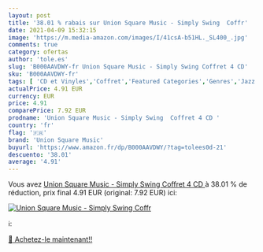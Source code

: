 ```yaml
---
layout: post
title: '38.01 % rabais sur Union Square Music - Simply Swing  Coffr'
date: 2021-04-09 15:32:15
image: 'https://m.media-amazon.com/images/I/41csA-b51HL._SL400_.jpg'
comments: true
category: ofertas
author: 'tole.es'
slug: 'B000AAVDWY-fr Union Square Music - Simply Swing Coffret 4 CD'
sku: 'B000AAVDWY-fr'
tags: [ 'CD et Vinyles','Coffret','Featured Categories','Genres','Jazz','Musique classique','Pop','Pop Rock','union square music', ]
actualPrice: 4.91 EUR
currency: EUR
price: 4.91
comparePrice: 7.92 EUR
prodname: 'Union Square Music - Simply Swing  Coffret 4 CD '
country: 'fr'
flag: '🇫🇷'
brand: 'Union Square Music'
buyurl: 'https://www.amazon.fr/dp/B000AAVDWY/?tag=tolees0d-21'
descuento: '38.01'
average: '4.91'
---
```


Vous avez [Union Square Music - Simply Swing  Coffret 4 CD ](https://www.amazon.fr/dp/B000AAVDWY/?tag=tolees0d-21)  à  38.01 % de réduction, prix final  4.91 EUR (original: 7.92 EUR) ici:

[![Union Square Music - Simply Swing  Coffr](https://m.media-amazon.com/images/I/41csA-b51HL._SL400_.jpg)](https://www.amazon.fr/dp/B000AAVDWY/?tag=tolees0d-21)

ℹ️:


[🛒 Achetez-le maintenant!!](https://www.amazon.fr/dp/B000AAVDWY/?tag=tolees0d-21)
